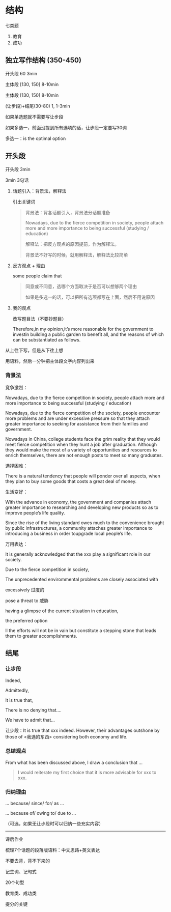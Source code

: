 # 结构

七类题

1. 教育
2. 成功

 

## 独立写作结构 (350-450)

开头段 60 3min

主体段 [130, 150] 8-10min

主体段 [130, 150] 8-10min

(让步段)+结尾(30-80) 1, 1-3min



如果单选题就不需要写让步段

如果多选一，前面没提到所有选项的话，让步段一定要写30词

多选一：is the optimal option



## 开头段

开头段 3min

3min 3句话

1. 话题引入：背景法，解释法

   引出关键词

   > 背景法：背各话题引入，背景法分话题准备
   >
   > Nowadays, due to the fierce competition in society, people attach more and more importance to being successful (studying / education)
   >
   > 解释法：把反方观点的原因提前，作为解释法。
   >
   > 背景法不好写的时候，就用解释法，解释法比较简单

2. 反方观点 + 理由

   some people claim that

   > 同意或不同意，选哪个方面取决于是否可以想够两个理由
   >
   > 如果是多选一的话，可以把所有选项都写在上面，然后不用说原因

3. 我的观点

   改写题目法（不要抄题目）
   
   Therefore,in my opinion,it’s more reasonable for the government to investin building a public garden to benefit all, and the reasons of which can be substantiated as follows.

从上往下写，但是从下往上想

用语料，然后一分钟把主体段文字内容列出来



### 背景法

竞争激烈：

Nowadays, due to the fierce competition in society, people attach more and more importance to being successful (studying / education)



Nowadays, due to the fierce competition of the society, people encounter more problems and are under excessive pressure so that they attach greater importance to seeking for assistance from their families and government.

Nowadays in China, college students face the grim reality that they would meet fierce competition when they hunt a job after graduation. Although they would make the most of a variety of opportunities and resources to enrich themselves, there are not enough posts to meet so many graduates.

选择困难：

There is a natural tendency that people will ponder over all aspects, when they plan to buy some goods that costs a great deal of money. 

生活变好：

With the advance in economy, the government and companies attach greater importance to researching and developing new products so as to improve people’s life quality.

Since the rise of the living standard owes much to the convenience brought by public infrastructures, a community attaches greater importance to introducing a business in order toupgrade local people’s life.

万用表达：

It is generally acknowledged that the xxx play a significant role in our society.

Due to the fierce competition in society, 

The unprecedented envirommental problems are closely associated with 

excessively 过度的

pose a threat to 威胁

having a glimpse of the current situation in education, 

the preferred option

ll the efforts will not be in vain but constitute a stepping stone that leads them to greater accomplishments.



## 结尾

### 让步段

Indeed, 

Admittedly,

It is true that,

There is no denying that....

We have to admit that...

让步段：It is true that xxx indeed. However, their advantages outshone by those of <我选的东西> considering both economy and life.



### 总结观点

From what has been discussed above, I draw a conclusion that ...

> I would reiterate my first choice that it is more advisable for xxx to xxx.



### 归纳理由

... because/ since/ for/ as ...

... because of/ owing to/ due to ...

（可选，如果无让步段时可以归纳一些充实内容）



---

课后作业

梳理7个话题的段落版语料：中文思路+英文表达

不要去背，背不下来的

记生词、记句式

20个句型

教育类、成功类

提分的关键
